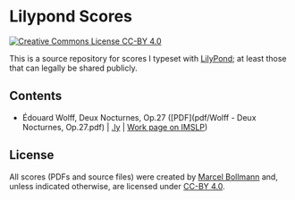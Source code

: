 # Lilypond Scores

[![Creative Commons License CC-BY 4.0](https://i.creativecommons.org/l/by/4.0/88x31.png)](https://creativecommons.org/licenses/by/4.0/)

This is a source repository for scores I typeset with
[LilyPond](https://lilypond.org/); at least those that can legally be shared
publicly.

## Contents

- Édouard Wolff, Deux Nocturnes, Op.27 ([PDF](pdf/Wolff - Deux Nocturnes, Op.27.pdf) | [.ly]((src/wolff-nocturnes-op27/)) | [Work page on IMSLP](https://imslp.org/wiki/2_Nocturnes,_Op.27_(Wolff,_%C3%89douard)))

## License

All scores (PDFs and source files) were created by [Marcel
Bollmann](mailto:marcel@bollmann.me) and, unless indicated otherwise, are
licensed under [CC-BY 4.0](https://creativecommons.org/licenses/by/4.0/).
